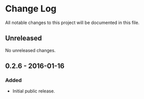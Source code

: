 # Change Log
All notable changes to this project will be documented in this file.

## Unreleased
No unreleased changes.

## 0.2.6 - 2016-01-16
### Added
- Initial public release.
